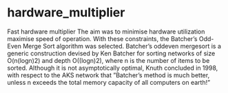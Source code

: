 # hardware_multiplier
Fast hardware multiplier
The aim was to minimise hardware utilization maximise speed of operation. With these constraints, the Batcher’s Odd-Even Merge Sort algorithm was selected.
Batcher’s oddeven mergesort is a generic construction devised by Ken Batcher for sorting networks of size O(n(logn)2) and depth O((logn)2), where n is the number of items to be sorted. Although it is not asymptotically optimal, Knuth concluded in 1998, with respect to the AKS network that ”Batcher’s method is much better, unless n exceeds the total memory capacity of all computers on earth!”
